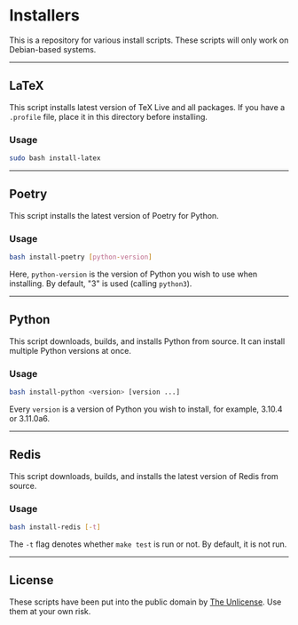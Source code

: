 # Installers

This is a repository for various install scripts.
These scripts will only work on Debian-based systems.

***

## LaTeX

This script installs latest version of TeX Live and all packages.
If you have a `.profile` file, place it in this directory before installing.

### Usage

```bash
sudo bash install-latex
```

***

## Poetry

This script installs the latest version of Poetry for Python.

### Usage

```bash
bash install-poetry [python-version]
```

Here, `python-version` is the version of Python you wish to use when installing.
By default, "3" is used (calling `python3`).

***

## Python

This script downloads, builds, and installs Python from source.
It can install multiple Python versions at once.

### Usage

```bash
bash install-python <version> [version ...]
```

Every `version` is a version of Python you wish to install, for example, 3.10.4 or 3.11.0a6.

***

## Redis

This script downloads, builds, and installs the latest version of Redis from source.

### Usage

```bash
bash install-redis [-t]
```

The `-t` flag denotes whether `make test` is run or not. By default, it is not run.

***

## License

These scripts have been put into the public domain by [The Unlicense](https://github.com/parafoxia/installers/blob/main/LICENSE).
Use them at your own risk.
